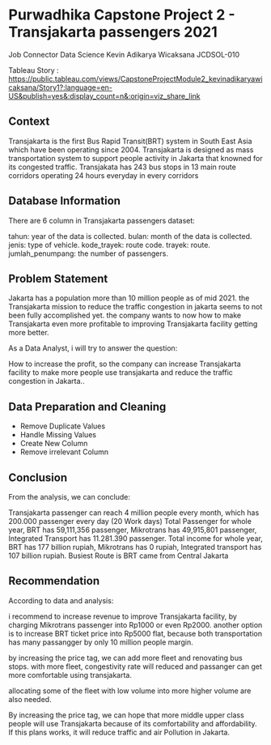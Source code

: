 # Purwadhika Capstone Project 2 - Transjakarta passengers 2021
 
 Job Connector Data Science 
 Kevin Adikarya Wicaksana
 JCDSOL-010

Tableau Story : https://public.tableau.com/views/CapstoneProjectModule2_kevinadikaryawicaksana/Story1?:language=en-US&publish=yes&:display_count=n&:origin=viz_share_link


## **Context**

Transjakarta is the first Bus Rapid Transit(BRT) system in South East Asia which have been operating since 2004. Transjakarta is designed as mass transportation system to support people activity in Jakarta that knowned for its congested traffic. Transjakata has 243 bus stops in 13 main route corridors operating 24 hours everyday in every corridors


## **Database Information**

There are 6 column in Transjakarta passengers dataset:

tahun: year of the data is collected.
bulan: month of the data is collected.
jenis: type of vehicle.
kode_trayek: route code.
trayek: route.
jumlah_penumpang: the number of passengers.

## **Problem Statement**

Jakarta has a population more than 10 million people as of mid 2021. the Transjakarta mission to reduce the traffic congestion in jakarta seems to not been fully accomplished yet. the company wants to now how to make Transjakarta even more profitable to improving Transjakarta facility getting more better.

As a Data Analyst, i will try to answer the question:

How to increase the profit, so the company can increase Transjakarta facility to make more people use transjakarta and reduce the traffic congestion in Jakarta..

## **Data Preparation and Cleaning**

* Remove Duplicate Values
* Handle Missing Values
* Create New Column
* Remove irrelevant Column

## **Conclusion**

From the analysis, we can conclude:

Transjakarta passenger can reach 4 million people every month, which has 200.000 passenger every day (20 Work days)
Total Passenger for whole year, BRT has 59,111,356 passenger, Mikrotrans has 49,915,801 passenger, Integrated Transport has 11.281.390 passenger.
Total income for whole year, BRT has 177 billion rupiah, Mikrotrans has 0 rupiah, Integrated transport has 107 billion rupiah.
Busiest Route is BRT came from Central Jakarta

## **Recommendation**

According to data and analysis:

i recommend to increase revenue to improve Transjakarta facility, by charging Mikrotrans passenger into Rp1000 or even Rp2000. another option is to increase BRT ticket price into Rp5000 flat, because both transportation has many passangger by only 10 million people margin.

by increasing the price tag, we can add more fleet and renovating bus stops. with more fleet, congestivity rate will reduced and passanger can get more comfortable using transjakarta.

allocating some of the fleet with low volume into more higher volume are also needed.

By increasing the price tag, we can hope that more middle upper class people will use Transjakarta because of its comfortability and affordability. If this plans works, it will reduce traffic and air Pollution in Jakarta.
